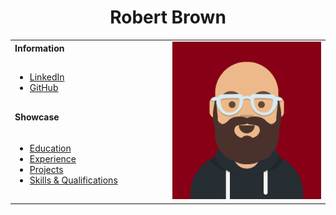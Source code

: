<h1 align="center">Robert Brown</h1>
<table align="center">
  <tbody>
    <tr>
      <td><b>Information</b></td>
      <td width="50%" rowspan="4">
          <img alt="Photo" src="./brownr4000_profile.png" />
      </td>
    </tr>
    <tr>
      <td>
        <ul>
          <li><a href="https://www.linkedin.com/in/robert-brown-jr4000/">LinkedIn</a></li>
          <li><a href="https://github.com/brownr4000">GitHub</a></li>
        </ul>
      </td>
    </tr>
    <tr><td><b>Showcase</b></td></tr>
    <tr>
      <td width="50%">
        <ul>
          <li><a href="./Pages/education.md">Education</a></li>
          <li><a href="./Pages/experience.md">Experience</a></li>
          <li><a href="./Pages/projects.md">Projects</a></li>
          <li><a href="./Pages/skills.md">Skills & Qualifications</a></li>
        </ul>
      </td>
    </tr>
  </tbody>
</table>
